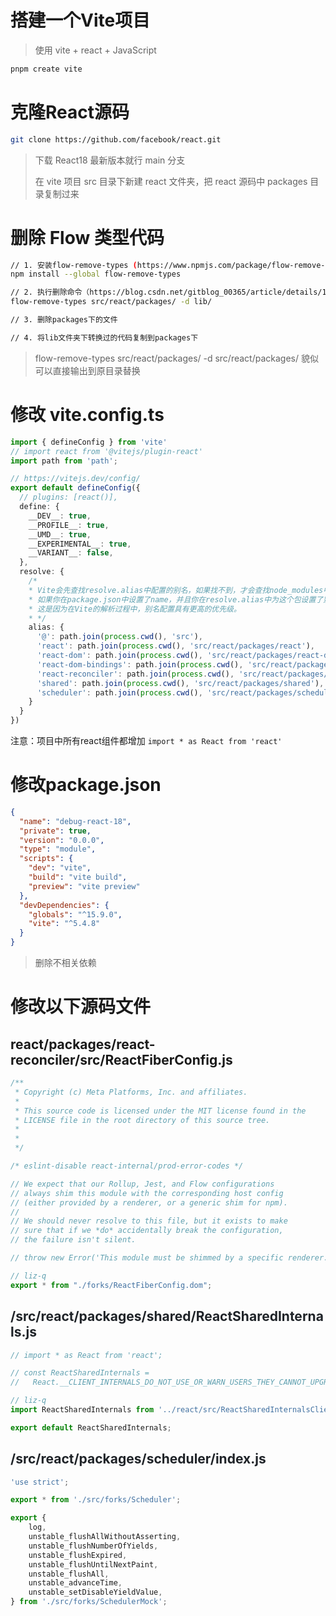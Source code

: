 # 搭建一个Vite项目

> 使用 vite + react + JavaScript

```bash
pnpm create vite
```

# 克隆React源码

```bash
git clone https://github.com/facebook/react.git
```

> 下载 React18 最新版本就行 main 分支
>
> 在 vite 项目 src 目录下新建 react 文件夹，把 react 源码中 packages 目录复制过来

# 删除 Flow 类型代码

```bash
// 1. 安装flow-remove-types (https://www.npmjs.com/package/flow-remove-types)
npm install --global flow-remove-types

// 2. 执行删除命令（https://blog.csdn.net/gitblog_00365/article/details/141492182）
flow-remove-types src/react/packages/ -d lib/

// 3. 删除packages下的文件

// 4. 将lib文件夹下转换过的代码复制到packages下

```

> flow-remove-types src/react/packages/ -d src/react/packages/ 貌似可以直接输出到原目录替换

# 修改 vite.config.ts

```typescript
import { defineConfig } from 'vite'
// import react from '@vitejs/plugin-react'
import path from 'path';

// https://vitejs.dev/config/
export default defineConfig({
  // plugins: [react()],
  define: {
    __DEV__: true,
    __PROFILE__: true,
    __UMD__: true,
    __EXPERIMENTAL__: true,
    __VARIANT__: false,
  },
  resolve: {
    /*
    * Vite会先查找resolve.alias中配置的别名，如果找不到，才会查找node_modules中的包
    * 如果你在package.json中设置了name，并且你在resolve.alias中为这个包设置了别名，那么Vite将优先使用resolve.alias中的配置。
    * 这是因为在Vite的解析过程中，别名配置具有更高的优先级。
    * */
    alias: {
      '@': path.join(process.cwd(), 'src'),
      'react': path.join(process.cwd(), 'src/react/packages/react'),
      'react-dom': path.join(process.cwd(), 'src/react/packages/react-dom'),
      'react-dom-bindings': path.join(process.cwd(), 'src/react/packages/react-dom-bindings'),
      'react-reconciler': path.join(process.cwd(), 'src/react/packages/react-reconciler'),
      'shared': path.join(process.cwd(), 'src/react/packages/shared'),
      'scheduler': path.join(process.cwd(), 'src/react/packages/scheduler')
    }
  }
})

```

注意：项目中所有react组件都增加 `import * as React from 'react'`

# 修改package.json

```json
{
  "name": "debug-react-18",
  "private": true,
  "version": "0.0.0",
  "type": "module",
  "scripts": {
    "dev": "vite",
    "build": "vite build",
    "preview": "vite preview"
  },
  "devDependencies": {
    "globals": "^15.9.0",
    "vite": "^5.4.8"
  }
}

```

> 删除不相关依赖

# 修改以下源码文件

## react/packages/react-reconciler/src/ReactFiberConfig.js

```javascript
/**
 * Copyright (c) Meta Platforms, Inc. and affiliates.
 *
 * This source code is licensed under the MIT license found in the
 * LICENSE file in the root directory of this source tree.
 *
 *
 */

/* eslint-disable react-internal/prod-error-codes */

// We expect that our Rollup, Jest, and Flow configurations
// always shim this module with the corresponding host config
// (either provided by a renderer, or a generic shim for npm).
//
// We should never resolve to this file, but it exists to make
// sure that if we *do* accidentally break the configuration,
// the failure isn't silent.

// throw new Error('This module must be shimmed by a specific renderer.');

// liz-q
export * from "./forks/ReactFiberConfig.dom";

```

## <font style="color:rgb(31, 35, 40);">/src/react/packages/shared/ReactSharedInternals.js</font>

```javascript
// import * as React from 'react';

// const ReactSharedInternals =
//   React.__CLIENT_INTERNALS_DO_NOT_USE_OR_WARN_USERS_THEY_CANNOT_UPGRADE;

// liz-q
import ReactSharedInternals from '../react/src/ReactSharedInternalsClient'

export default ReactSharedInternals;
```

## <font style="color:rgb(31, 35, 40);">/src/react/packages/scheduler/index.js</font>

```javascript
'use strict';

export * from './src/forks/Scheduler';

export {
	log,
	unstable_flushAllWithoutAsserting,
	unstable_flushNumberOfYields,
	unstable_flushExpired,
	unstable_flushUntilNextPaint,
	unstable_flushAll,
	unstable_advanceTime,
	unstable_setDisableYieldValue,
} from './src/forks/SchedulerMock';
```

